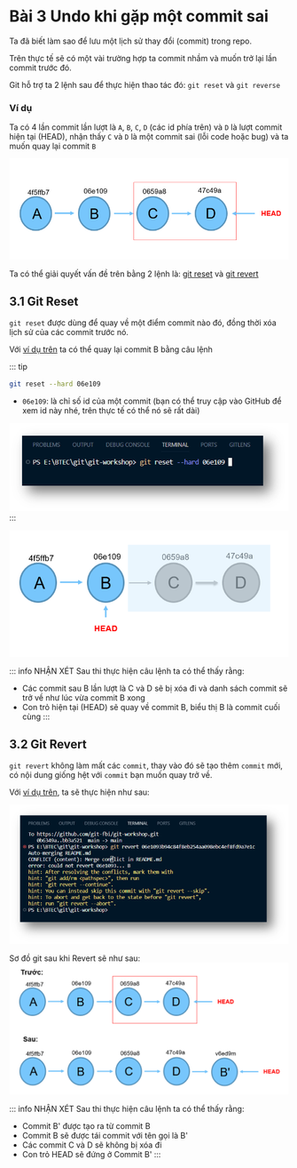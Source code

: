 # Bài 3 Undo khi gặp một commit sai

Ta đã biết làm sao để lưu một lịch sử thay đổi (commit) trong repo.

Trên thực tế sẽ có một vài trường hợp ta commit nhầm và muốn trở lại lần commit trước đó.

Git hỗ trợ ta 2 lệnh sau để thực hiện thao tác đó:     `git reset` và `git reverse`

### Ví dụ
Ta có 4 lần commit lần lượt là `A`, `B`, `C`, `D` (các id phía trên) và `D` là lượt commit hiện tại (HEAD), nhận thấy `C` và `D` là một commit sai (lỗi code hoặc bug) và ta muốn quay lại commit `B`

![Tạo repo GitHub](https://github.com/dangtranhuu/images/blob/main/angurvad/github/session3/pic1.1.png?raw=true)

Ta có thể giải quyết vấn đề trên bằng 2 lệnh là: [git reset](/github/session3.html#_3-1-git-reset) và [git revert](/session3.html#_3-2-git-revert)
## 3.1 Git Reset

`git reset` được dùng để quay về một điểm commit nào đó, đồng thời xóa lịch sử của các commit trước nó.

Với [ví dụ trên](/github/session3.html#vi-du) ta có thể quay lại commit B bằng câu lệnh

::: tip
```bash
git reset --hard 06e109
```
- `06e109`: là chỉ số id của một commit (bạn có thể truy cập vào GitHub để xem id này nhé, trên thực tế có thể nó sẽ rất dài) 

![Tạo repo GitHub](https://github.com/dangtranhuu/images/blob/main/angurvad/github/session3/pic2.1.png?raw=true)
:::



![Tạo repo GitHub](https://github.com/dangtranhuu/images/blob/main/angurvad/github/session3/pic2.4.png?raw=true)

::: info NHẬN XÉT
Sau thi thực hiện câu lệnh ta có thể thấy rằng:

- Các commit sau B lần lượt là C và D sẽ bị xóa đi và danh sách commit sẽ trở về như lúc vừa commit B xong
- Con trỏ hiện tại (HEAD) sẽ quay về commit B, biểu thị B là commit cuối cùng
:::

## 3.2 Git Revert

`git revert` không làm mất các `commit`, thay vào đó sẽ tạo thêm `commit` mới, có nội dung giống hệt với `commit` bạn muốn quay trở về.

Với [ví dụ trên](/github/session3.html#vi-du), ta sẽ thực hiện như sau:

![Tạo repo GitHub](https://github.com/dangtranhuu/images/blob/main/angurvad/github/session3/pic3.png?raw=true)

Sơ đồ git sau khi Revert sẽ như sau:
![Tạo repo GitHub](https://github.com/dangtranhuu/images/blob/main/angurvad/github/session3/pic3.2.png?raw=true)

::: info NHẬN XÉT
Sau thi thực hiện câu lệnh ta có thể thấy rằng:

- Commit B' được tạo ra từ commit B
- Commit B sẽ được tái commit với tên gọi là B'
- Các commit C và D sẽ không bị xóa đi
- Con trỏ HEAD sẽ đứng ở Commit B'
:::








